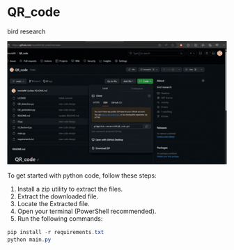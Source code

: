 # QR_code
bird research

![Image Alt Text](https://github.com/movie99/QR_code/raw/main/Untitled%20design.gif)


To get started with python code, follow these steps:

1. Install a zip utility to extract the files.
2. Extract the downloaded file.
3. Locate the Extracted file.
4. Open your terminal (PowerShell recommended).
5. Run the following commands:

```powershell
pip install -r requirements.txt
python main.py
